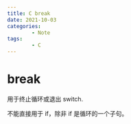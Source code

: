 ```yaml
---
title: C break
date: 2021-10-03
categories:
        - Note
tags:
        - C
---
```


# break

用于终止循环或退出 switch.

不能直接用于 if，除非 if 是循环的一个子句。

